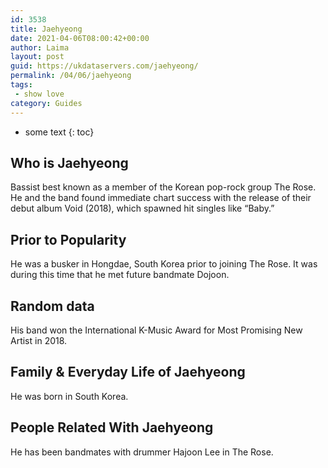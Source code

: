 ```yaml
---
id: 3538
title: Jaehyeong
date: 2021-04-06T08:00:42+00:00
author: Laima
layout: post
guid: https://ukdataservers.com/jaehyeong/
permalink: /04/06/jaehyeong
tags:
 - show love
category: Guides
---
```


* some text
{: toc}


## Who is Jaehyeong
                  
                  
                  
Bassist best known as a member of the Korean pop-rock group The Rose. He and the band found immediate chart success with the release of their debut album Void (2018), which spawned hit singles like &#8220;Baby.&#8221;
                  
              
            
              
            
                
                
                
## Prior to Popularity
                  
                  
                  
He was a busker in Hongdae, South Korea prior to joining The Rose. It was during this time that he met future bandmate Dojoon. 
                  
              
            
              
            
                
                
                
## Random data
                  
                  
                  
His band won the International K-Music Award for Most Promising New Artist in 2018.
                  
              
            
              
            
                
                
                
## Family & Everyday Life of Jaehyeong
                  
                  
                  
He was born in South Korea. 
                  
              
            
              
            
                
                
                
## People Related With Jaehyeong
                  
                  
                  
He has been bandmates with drummer Hajoon Lee in The Rose.
                  
              
            
              
            
                
              
            
              
              
            
            
              
            
          
          
          